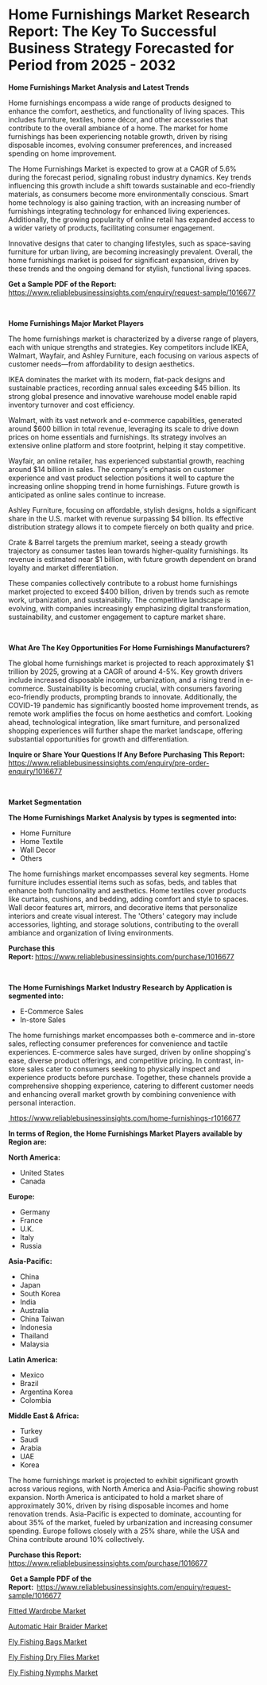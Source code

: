 <p><h1>Home Furnishings Market Research Report: The Key To Successful Business Strategy Forecasted for Period from 2025 - 2032</h1></p><p><strong>Home Furnishings Market Analysis and Latest Trends</strong></p>
<p><p>Home furnishings encompass a wide range of products designed to enhance the comfort, aesthetics, and functionality of living spaces. This includes furniture, textiles, home décor, and other accessories that contribute to the overall ambiance of a home. The market for home furnishings has been experiencing notable growth, driven by rising disposable incomes, evolving consumer preferences, and increased spending on home improvement.</p><p>The Home Furnishings Market is expected to grow at a CAGR of 5.6% during the forecast period, signaling robust industry dynamics. Key trends influencing this growth include a shift towards sustainable and eco-friendly materials, as consumers become more environmentally conscious. Smart home technology is also gaining traction, with an increasing number of furnishings integrating technology for enhanced living experiences. Additionally, the growing popularity of online retail has expanded access to a wider variety of products, facilitating consumer engagement.</p><p>Innovative designs that cater to changing lifestyles, such as space-saving furniture for urban living, are becoming increasingly prevalent. Overall, the home furnishings market is poised for significant expansion, driven by these trends and the ongoing demand for stylish, functional living spaces.</p></p>
<p><strong>Get a Sample PDF of the Report:&nbsp;</strong> <a href="https://www.reliablebusinessinsights.com/enquiry/request-sample/1016677?utm_campaign=57&utm_medium=2&utm_source=Github&utm_content=ia&utm_term=07022025&utm_id=home-furnishings">https://www.reliablebusinessinsights.com/enquiry/request-sample/1016677</a></p>
<p>&nbsp;</p>
<p><strong>Home Furnishings Major Market Players</strong></p>
<p><p>The home furnishings market is characterized by a diverse range of players, each with unique strengths and strategies. Key competitors include IKEA, Walmart, Wayfair, and Ashley Furniture, each focusing on various aspects of customer needs—from affordability to design aesthetics.</p><p>IKEA dominates the market with its modern, flat-pack designs and sustainable practices, recording annual sales exceeding $45 billion. Its strong global presence and innovative warehouse model enable rapid inventory turnover and cost efficiency.</p><p>Walmart, with its vast network and e-commerce capabilities, generated around $600 billion in total revenue, leveraging its scale to drive down prices on home essentials and furnishings. Its strategy involves an extensive online platform and store footprint, helping it stay competitive.</p><p>Wayfair, an online retailer, has experienced substantial growth, reaching around $14 billion in sales. The company's emphasis on customer experience and vast product selection positions it well to capture the increasing online shopping trend in home furnishings. Future growth is anticipated as online sales continue to increase.</p><p>Ashley Furniture, focusing on affordable, stylish designs, holds a significant share in the U.S. market with revenue surpassing $4 billion. Its effective distribution strategy allows it to compete fiercely on both quality and price.</p><p>Crate & Barrel targets the premium market, seeing a steady growth trajectory as consumer tastes lean towards higher-quality furnishings. Its revenue is estimated near $1 billion, with future growth dependent on brand loyalty and market differentiation.</p><p>These companies collectively contribute to a robust home furnishings market projected to exceed $400 billion, driven by trends such as remote work, urbanization, and sustainability. The competitive landscape is evolving, with companies increasingly emphasizing digital transformation, sustainability, and customer engagement to capture market share.</p></p>
<p>&nbsp;</p>
<p><strong>What Are The Key Opportunities For Home Furnishings Manufacturers?</strong></p>
<p><p>The global home furnishings market is projected to reach approximately $1 trillion by 2025, growing at a CAGR of around 4-5%. Key growth drivers include increased disposable income, urbanization, and a rising trend in e-commerce. Sustainability is becoming crucial, with consumers favoring eco-friendly products, prompting brands to innovate. Additionally, the COVID-19 pandemic has significantly boosted home improvement trends, as remote work amplifies the focus on home aesthetics and comfort. Looking ahead, technological integration, like smart furniture, and personalized shopping experiences will further shape the market landscape, offering substantial opportunities for growth and differentiation.</p></p>
<p><strong>Inquire or Share Your Questions If Any Before Purchasing This Report:</strong> <a href="https://www.reliablebusinessinsights.com/enquiry/pre-order-enquiry/1016677?utm_campaign=57&utm_medium=2&utm_source=Github&utm_content=ia&utm_term=07022025&utm_id=home-furnishings">https://www.reliablebusinessinsights.com/enquiry/pre-order-enquiry/1016677</a></p>
<p>&nbsp;</p>
<p><strong>Market Segmentation</strong></p>
<p><strong>The Home Furnishings Market Analysis by types is segmented into:</strong></p>
<p><ul><li>Home Furniture</li><li>Home Textile</li><li>Wall Decor</li><li>Others</li></ul></p>
<p><p>The home furnishings market encompasses several key segments. Home furniture includes essential items such as sofas, beds, and tables that enhance both functionality and aesthetics. Home textiles cover products like curtains, cushions, and bedding, adding comfort and style to spaces. Wall decor features art, mirrors, and decorative items that personalize interiors and create visual interest. The 'Others' category may include accessories, lighting, and storage solutions, contributing to the overall ambiance and organization of living environments.</p></p>
<p><strong>Purchase this Report:&nbsp;</strong><a href="https://www.reliablebusinessinsights.com/purchase/1016677?utm_campaign=57&utm_medium=2&utm_source=Github&utm_content=ia&utm_term=07022025&utm_id=home-furnishings">https://www.reliablebusinessinsights.com/purchase/1016677</a></p>
<p>&nbsp;</p>
<p><strong>The Home Furnishings Market Industry Research by Application is segmented into:</strong></p>
<p><ul><li>E-Commerce Sales</li><li>In-store Sales</li></ul></p>
<p><p>The home furnishings market encompasses both e-commerce and in-store sales, reflecting consumer preferences for convenience and tactile experiences. E-commerce sales have surged, driven by online shopping's ease, diverse product offerings, and competitive pricing. In contrast, in-store sales cater to consumers seeking to physically inspect and experience products before purchase. Together, these channels provide a comprehensive shopping experience, catering to different customer needs and enhancing overall market growth by combining convenience with personal interaction.</p></p>
<p><a href="https://www.reliablebusinessinsights.com/home-furnishings-r1016677?utm_campaign=57&utm_medium=2&utm_source=Github&utm_content=ia&utm_term=07022025&utm_id=home-furnishings">&nbsp;https://www.reliablebusinessinsights.com/home-furnishings-r1016677</a></p>
<p><strong>In terms of Region, the Home Furnishings Market Players available by Region are:</strong></p>
<p>
    <p> <strong> North America: </strong>
        <ul>
            <li>United States</li>
            <li>Canada</li>
        </ul>
        </p> 
    <p> <strong> Europe: </strong>
        <ul>
            <li>Germany</li>
            <li>France</li>
            <li>U.K.</li>
            <li>Italy</li>
            <li>Russia</li>
        </ul>
        </p> 
    <p> <strong> Asia-Pacific: </strong>
        <ul>
            <li>China</li>
            <li>Japan</li>
            <li>South Korea</li>
            <li>India</li>
            <li>Australia</li>
            <li>China Taiwan</li>
            <li>Indonesia</li>
            <li>Thailand</li>
            <li>Malaysia</li>
        </ul>
        </p> 
    <p> <strong> Latin America: </strong>
        <ul>
            <li>Mexico</li>
            <li>Brazil</li>
            <li>Argentina Korea</li>
            <li>Colombia</li>
        </ul>
        </p> 
    <p> <strong> Middle East & Africa: </strong>
        <ul>
            <li>Turkey</li>
            <li>Saudi</li>
            <li>Arabia</li>
            <li>UAE</li>
            <li>Korea</li>
        </ul>
    </p>
    </p>
<p><p>The home furnishings market is projected to exhibit significant growth across various regions, with North America and Asia-Pacific showing robust expansion. North America is anticipated to hold a market share of approximately 30%, driven by rising disposable incomes and home renovation trends. Asia-Pacific is expected to dominate, accounting for about 35% of the market, fueled by urbanization and increasing consumer spending. Europe follows closely with a 25% share, while the USA and China contribute around 10% collectively.</p></p>
<p><strong>Purchase this Report: </strong><a href="https://www.reliablebusinessinsights.com/purchase/1016677?utm_campaign=57&utm_medium=2&utm_source=Github&utm_content=ia&utm_term=07022025&utm_id=home-furnishings">https://www.reliablebusinessinsights.com/purchase/1016677</a></p>
<p>&nbsp;<strong>Get a Sample PDF of the Report:&nbsp;&nbsp;</strong><a href="https://www.reliablebusinessinsights.com/enquiry/request-sample/1016677?utm_campaign=57&utm_medium=2&utm_source=Github&utm_content=ia&utm_term=07022025&utm_id=home-furnishings">https://www.reliablebusinessinsights.com/enquiry/request-sample/1016677</a></p>
<p><strong></strong></p>
<p><p><a href="https://github.com/djarixneoza/Market-Research-Report-List-1/blob/main/fitted-wardrobe-market.md?utm_campaign=57&utm_medium=2&utm_source=Github&utm_content=ia&utm_term=07022025&utm_id=home-furnishings">Fitted Wardrobe Market</a></p><p><a href="https://github.com/sapsaidamary/Market-Research-Report-List-1/blob/main/automatic-hair-braider-market.md?utm_campaign=57&utm_medium=2&utm_source=Github&utm_content=ia&utm_term=07022025&utm_id=home-furnishings">Automatic Hair Braider Market</a></p><p><a href="https://github.com/ajconndra/Market-Research-Report-List-1/blob/main/fly-fishing-bags-market.md?utm_campaign=57&utm_medium=2&utm_source=Github&utm_content=ia&utm_term=07022025&utm_id=home-furnishings">Fly Fishing Bags Market</a></p><p><a href="https://github.com/rahebeinum/Market-Research-Report-List-1/blob/main/fly-fishing-dry-flies-market.md?utm_campaign=57&utm_medium=2&utm_source=Github&utm_content=ia&utm_term=07022025&utm_id=home-furnishings">Fly Fishing Dry Flies Market</a></p><p><a href="https://github.com/vilehoaguy/Market-Research-Report-List-1/blob/main/fly-fishing-nymphs-market.md?utm_campaign=57&utm_medium=2&utm_source=Github&utm_content=ia&utm_term=07022025&utm_id=home-furnishings">Fly Fishing Nymphs Market</a></p></p>